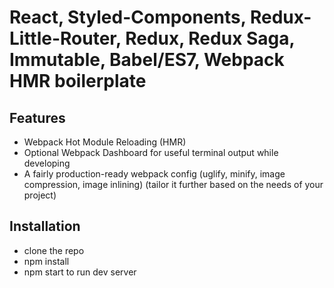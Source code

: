 # React, Styled-Components, Redux-Little-Router, Redux, Redux Saga, Immutable, Babel/ES7, Webpack HMR boilerplate

## Features
* Webpack Hot Module Reloading (HMR)
* Optional Webpack Dashboard for useful terminal output while developing
* A fairly production-ready webpack config (uglify, minify, image compression, image inlining) (tailor it further based on the needs of your project)

## Installation
* clone the repo
* npm install
* npm start to run dev server
